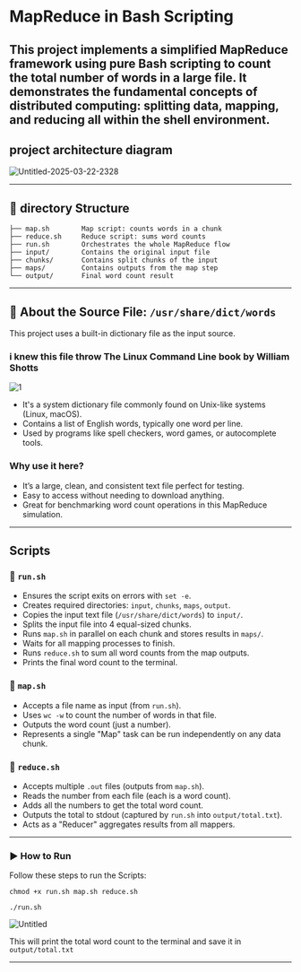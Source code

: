 # MapReduce in Bash Scripting
This project implements a simplified MapReduce framework using pure Bash scripting to count the total number of words in a large file. It demonstrates the fundamental concepts of distributed computing: splitting data, mapping, and reducing all within the shell environment.
---

## project architecture diagram


![Untitled-2025-03-22-2328](https://github.com/user-attachments/assets/b80c9808-cef6-41d8-ab56-a9bf6ef292ad)

---

## 📁 directory Structure
```
├── map.sh        Map script: counts words in a chunk   
├── reduce.sh     Reduce script: sums word counts   
├── run.sh        Orchestrates the whole MapReduce flow
├── input/        Contains the original input file    
├── chunks/       Contains split chunks of the input   
├── maps/         Contains outputs from the map step    
└── output/       Final word count result
```
---
## 📁 About the Source File: `/usr/share/dict/words`
This project uses a built-in dictionary file as the input source.
### i knew this file throw The Linux Command Line book by William Shotts  
![1](https://github.com/user-attachments/assets/b31706e6-77c9-4491-b35b-0f4826910187)

- It's a system dictionary file commonly found on Unix-like systems (Linux, macOS).
- Contains a list of English words, typically one word per line.
- Used by programs like spell checkers, word games, or autocomplete tools.
### Why use it here?
- It’s a large, clean, and consistent text file perfect for testing.
- Easy to access without needing to download anything.
- Great for benchmarking word count operations in this MapReduce simulation.

---
## Scripts

###   📄 `run.sh`


-  Ensures the script exits on errors with `set -e`.
-  Creates required directories: `input`, `chunks`, `maps`, `output`.
-  Copies the input text file (`/usr/share/dict/words`) to `input/`.
-  Splits the input file into 4 equal-sized chunks.
-  Runs `map.sh` in parallel on each chunk and stores results in `maps/`.
-  Waits for all mapping processes to finish.
-  Runs `reduce.sh` to sum all word counts from the map outputs.
-  Prints the final word count to the terminal.

###  📄 `map.sh`

-  Accepts a file name as input (from `run.sh`).
-  Uses `wc -w` to count the number of words in that file.
-  Outputs the word count (just a number).
-  Represents a single "Map" task can be run independently on any data chunk.

###  📄 `reduce.sh`

-  Accepts multiple `.out` files (outputs from `map.sh`).
-  Reads the number from each file (each is a word count).
-  Adds all the numbers to get the total word count.
-  Outputs the total to stdout (captured by `run.sh` into `output/total.txt`).
-  Acts as a "Reducer" aggregates results from all mappers.

---
### ▶️ How to Run
Follow these steps to run the Scripts:
```
chmod +x run.sh map.sh reduce.sh

./run.sh
```
![Untitled](https://github.com/user-attachments/assets/7aad4e97-dc71-43f0-a3b3-f3fd629faa44)

This will print the total word count to the terminal and save it in `output/total.txt`

---
